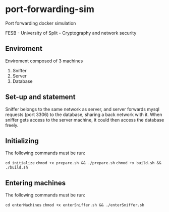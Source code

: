 # port-forwarding-sim
Port forwarding docker simulation 

FESB - University of Split - Cryptography and network security


## Enviroment

Enviroment composed of 3 machines
  1. Sniffer
  2. Server
  3. Database

## Set-up and statement

Sniffer belongs to the same network as server, and server forwards mysql requests (port 3306) to the database, sharing a back network with it.
When sniffer gets access to the server machine, it could then access the database freely.

## Initializing

The following commands must be run:

```cd initialize```
```chmod +x prepare.sh && ./prepare.sh```
```chmod +x build.sh && ./build.sh```

## Entering machines

The following commands must be run:

```cd enterMachines```
```chmod +x enterSniffer.sh && ./enterSniffer.sh```
